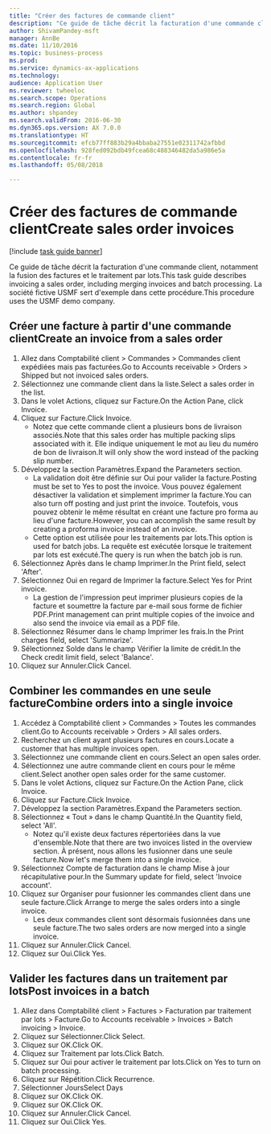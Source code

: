 ```yaml
--- 
title: "Créer des factures de commande client"
description: "Ce guide de tâche décrit la facturation d'une commande client, notamment la fusion des factures et le traitement par lots."
author: ShivamPandey-msft
manager: AnnBe
ms.date: 11/10/2016
ms.topic: business-process
ms.prod: 
ms.service: dynamics-ax-applications
ms.technology: 
audience: Application User
ms.reviewer: twheeloc
ms.search.scope: Operations
ms.search.region: Global
ms.author: shpandey
ms.search.validFrom: 2016-06-30
ms.dyn365.ops.version: AX 7.0.0
ms.translationtype: HT
ms.sourcegitcommit: efcb77ff883b29a4bbaba27551e02311742afbbd
ms.openlocfilehash: 928fed092bdb49fcea68c488346482da5a986e5a
ms.contentlocale: fr-fr
ms.lasthandoff: 05/08/2018

---
```

# <a name="create-sales-order-invoices"></a><span data-ttu-id="9366c-103">Créer des factures de commande client</span><span class="sxs-lookup"><span data-stu-id="9366c-103">Create sales order invoices</span></span>

[!include [task guide banner](../../includes/task-guide-banner.md)]

<span data-ttu-id="9366c-104">Ce guide de tâche décrit la facturation d'une commande client, notamment la fusion des factures et le traitement par lots.</span><span class="sxs-lookup"><span data-stu-id="9366c-104">This task guide describes invoicing a sales order, including merging invoices and batch processing.</span></span> <span data-ttu-id="9366c-105">La société fictive USMF sert d'exemple dans cette procédure.</span><span class="sxs-lookup"><span data-stu-id="9366c-105">This procedure uses the USMF demo company.</span></span>


## <a name="create-an-invoice-from-a-sales-order"></a><span data-ttu-id="9366c-106">Créer une facture à partir d'une commande client</span><span class="sxs-lookup"><span data-stu-id="9366c-106">Create an invoice from a sales order</span></span>
1. <span data-ttu-id="9366c-107">Allez dans Comptabilité client > Commandes > Commandes client expédiées mais pas facturées.</span><span class="sxs-lookup"><span data-stu-id="9366c-107">Go to Accounts receivable > Orders > Shipped but not invoiced sales orders.</span></span>
2. <span data-ttu-id="9366c-108">Sélectionnez une commande client dans la liste.</span><span class="sxs-lookup"><span data-stu-id="9366c-108">Select a sales order in the list.</span></span> 
3. <span data-ttu-id="9366c-109">Dans le volet Actions, cliquez sur Facture.</span><span class="sxs-lookup"><span data-stu-id="9366c-109">On the Action Pane, click Invoice.</span></span>
4. <span data-ttu-id="9366c-110">Cliquez sur Facture.</span><span class="sxs-lookup"><span data-stu-id="9366c-110">Click Invoice.</span></span>
    * <span data-ttu-id="9366c-111">Notez que cette commande client a plusieurs bons de livraison associés.</span><span class="sxs-lookup"><span data-stu-id="9366c-111">Note that this sales order has multiple packing slips associated with it.</span></span> <span data-ttu-id="9366c-112">Elle indique uniquement le mot <multiple> au lieu du numéro de bon de livraison.</span><span class="sxs-lookup"><span data-stu-id="9366c-112">It will only show the word <multiple> instead of the packing slip number.</span></span>  
5. <span data-ttu-id="9366c-113">Développez la section Paramètres.</span><span class="sxs-lookup"><span data-stu-id="9366c-113">Expand the Parameters section.</span></span>
    * <span data-ttu-id="9366c-114">La validation doit être définie sur Oui pour valider la facture.</span><span class="sxs-lookup"><span data-stu-id="9366c-114">Posting must be set to Yes to post the invoice.</span></span> <span data-ttu-id="9366c-115">Vous pouvez également désactiver la validation et simplement imprimer la facture.</span><span class="sxs-lookup"><span data-stu-id="9366c-115">You can also turn off posting and just print the invoice.</span></span> <span data-ttu-id="9366c-116">Toutefois, vous pouvez obtenir le même résultat en créant une facture pro forma au lieu d'une facture.</span><span class="sxs-lookup"><span data-stu-id="9366c-116">However, you can accomplish the same result by creating a proforma invoice instead of an invoice.</span></span>  
    * <span data-ttu-id="9366c-117">Cette option est utilisée pour les traitements par lots.</span><span class="sxs-lookup"><span data-stu-id="9366c-117">This option is used for batch jobs.</span></span> <span data-ttu-id="9366c-118">La requête est exécutée lorsque le traitement par lots est exécuté.</span><span class="sxs-lookup"><span data-stu-id="9366c-118">The query is run when the batch job is run.</span></span>    
6. <span data-ttu-id="9366c-119">Sélectionnez Après dans le champ Imprimer.</span><span class="sxs-lookup"><span data-stu-id="9366c-119">In the Print field, select 'After'.</span></span>
7. <span data-ttu-id="9366c-120">Sélectionnez Oui en regard de Imprimer la facture.</span><span class="sxs-lookup"><span data-stu-id="9366c-120">Select Yes for Print invoice.</span></span>
    * <span data-ttu-id="9366c-121">La gestion de l'impression peut imprimer plusieurs copies de la facture et soumettre la facture par e-mail sous forme de fichier PDF.</span><span class="sxs-lookup"><span data-stu-id="9366c-121">Print management can print  multiple copies of the invoice and also send the invoice via email as a PDF file.</span></span>  
8. <span data-ttu-id="9366c-122">Sélectionnez Résumer dans le champ Imprimer les frais.</span><span class="sxs-lookup"><span data-stu-id="9366c-122">In the Print charges field, select 'Summarize'.</span></span>
9. <span data-ttu-id="9366c-123">Sélectionnez Solde dans le champ Vérifier la limite de crédit.</span><span class="sxs-lookup"><span data-stu-id="9366c-123">In the Check credit limit field, select 'Balance'.</span></span>
10. <span data-ttu-id="9366c-124">Cliquez sur Annuler.</span><span class="sxs-lookup"><span data-stu-id="9366c-124">Click Cancel.</span></span>

## <a name="combine-orders-into-a-single-invoice"></a><span data-ttu-id="9366c-125">Combiner les commandes en une seule facture</span><span class="sxs-lookup"><span data-stu-id="9366c-125">Combine orders into a single invoice</span></span>
1. <span data-ttu-id="9366c-126">Accédez à Comptabilité client > Commandes > Toutes les commandes client.</span><span class="sxs-lookup"><span data-stu-id="9366c-126">Go to Accounts receivable > Orders > All sales orders.</span></span>
2. <span data-ttu-id="9366c-127">Recherchez un client ayant plusieurs factures en cours.</span><span class="sxs-lookup"><span data-stu-id="9366c-127">Locate a customer that has multiple invoices open.</span></span>
3. <span data-ttu-id="9366c-128">Sélectionnez une commande client en cours.</span><span class="sxs-lookup"><span data-stu-id="9366c-128">Select an open sales order.</span></span>
4. <span data-ttu-id="9366c-129">Sélectionnez une autre commande client en cours pour le même client.</span><span class="sxs-lookup"><span data-stu-id="9366c-129">Select another open sales order for the same customer.</span></span>
5. <span data-ttu-id="9366c-130">Dans le volet Actions, cliquez sur Facture.</span><span class="sxs-lookup"><span data-stu-id="9366c-130">On the Action Pane, click Invoice.</span></span>
6. <span data-ttu-id="9366c-131">Cliquez sur Facture.</span><span class="sxs-lookup"><span data-stu-id="9366c-131">Click Invoice.</span></span>
7. <span data-ttu-id="9366c-132">Développez la section Paramètres.</span><span class="sxs-lookup"><span data-stu-id="9366c-132">Expand the Parameters section.</span></span>
8. <span data-ttu-id="9366c-133">Sélectionnez « Tout » dans le champ Quantité.</span><span class="sxs-lookup"><span data-stu-id="9366c-133">In the Quantity field, select 'All'.</span></span>
    * <span data-ttu-id="9366c-134">Notez qu'il existe deux factures répertoriées dans la vue d'ensemble.</span><span class="sxs-lookup"><span data-stu-id="9366c-134">Note that there are two invoices listed in the overview section.</span></span> <span data-ttu-id="9366c-135">À présent, nous allons les fusionner dans une seule facture.</span><span class="sxs-lookup"><span data-stu-id="9366c-135">Now let's merge them into a single invoice.</span></span>  
9. <span data-ttu-id="9366c-136">Sélectionnez Compte de facturation dans le champ Mise à jour récapitulative pour.</span><span class="sxs-lookup"><span data-stu-id="9366c-136">In the Summary update for field, select 'Invoice account'.</span></span>
10. <span data-ttu-id="9366c-137">Cliquez sur Organiser pour fusionner les commandes client dans une seule facture.</span><span class="sxs-lookup"><span data-stu-id="9366c-137">Click Arrange to merge the sales orders into a single invoice.</span></span>
    * <span data-ttu-id="9366c-138">Les deux commandes client sont désormais fusionnées dans une seule facture.</span><span class="sxs-lookup"><span data-stu-id="9366c-138">The two sales orders are now merged into a single invoice.</span></span>   
11. <span data-ttu-id="9366c-139">Cliquez sur Annuler.</span><span class="sxs-lookup"><span data-stu-id="9366c-139">Click Cancel.</span></span>
12. <span data-ttu-id="9366c-140">Cliquez sur Oui.</span><span class="sxs-lookup"><span data-stu-id="9366c-140">Click Yes.</span></span>

## <a name="post-invoices-in-a-batch"></a><span data-ttu-id="9366c-141">Valider les factures dans un traitement par lots</span><span class="sxs-lookup"><span data-stu-id="9366c-141">Post invoices in a batch</span></span>
1. <span data-ttu-id="9366c-142">Allez dans Comptabilité client > Factures > Facturation par traitement par lots > Facture.</span><span class="sxs-lookup"><span data-stu-id="9366c-142">Go to Accounts receivable > Invoices > Batch invoicing > Invoice.</span></span>
2. <span data-ttu-id="9366c-143">Cliquez sur Sélectionner.</span><span class="sxs-lookup"><span data-stu-id="9366c-143">Click Select.</span></span>
3. <span data-ttu-id="9366c-144">Cliquez sur OK.</span><span class="sxs-lookup"><span data-stu-id="9366c-144">Click OK.</span></span>
4. <span data-ttu-id="9366c-145">Cliquez sur Traitement par lots.</span><span class="sxs-lookup"><span data-stu-id="9366c-145">Click Batch.</span></span>
5. <span data-ttu-id="9366c-146">Cliquez sur Oui pour activer le traitement par lots.</span><span class="sxs-lookup"><span data-stu-id="9366c-146">Click on Yes to turn on batch processing.</span></span>
6. <span data-ttu-id="9366c-147">Cliquez sur Répétition.</span><span class="sxs-lookup"><span data-stu-id="9366c-147">Click Recurrence.</span></span>
7. <span data-ttu-id="9366c-148">Sélectionner Jours</span><span class="sxs-lookup"><span data-stu-id="9366c-148">Select Days</span></span>
8. <span data-ttu-id="9366c-149">Cliquez sur OK.</span><span class="sxs-lookup"><span data-stu-id="9366c-149">Click OK.</span></span>
9. <span data-ttu-id="9366c-150">Cliquez sur OK.</span><span class="sxs-lookup"><span data-stu-id="9366c-150">Click OK.</span></span>
10. <span data-ttu-id="9366c-151">Cliquez sur Annuler.</span><span class="sxs-lookup"><span data-stu-id="9366c-151">Click Cancel.</span></span>
11. <span data-ttu-id="9366c-152">Cliquez sur Oui.</span><span class="sxs-lookup"><span data-stu-id="9366c-152">Click Yes.</span></span>


